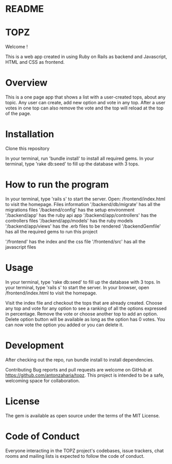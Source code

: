 # README


# TOPZ
Welcome !

This is a web app created in using Ruby on Rails as backend and Javascript, HTML and CSS as frontend.

# Overview
This is a one page app that shows a list with a user-created tops, about any topic.
Any user can create, add new option and vote in any top.
After a user votes in one top can also remove the vote and the top will reload at the top of the page.

# Installation
Clone this repository

In your terminal, run 'bundle install' to install all required gems.
In your terminal, type 'rake db:seed' to fill up the database with 3 tops.
# How to run the program
In your terminal, type 'rails s' to start the server.
Open: /frontend/index.html to visit the homepage.
Files information
'/backend/db/migrate' has all the migrations files
'/backend/config' has the setup environment
'/backend/app' has the ruby api app
'/backend/app/controllers' has the controllers files
'/backend/app/models' has the ruby models
'/backend/app/views' has the .erb files to be rendered
'/backendGemfile' has all the required gems to run this project

'/frontend' has the index and the css file
'/frontend/src' has all the javascript files

# Usage
In your terminal, type 'rake db:seed' to fill up the database with 3 tops. In your terminal, type 'rails s' to start the server. In your browser, open /frontend/index.html to visit the homepage.


Visit the index file and checkout the tops that are already created. Choose any top and vote for any option to see a ranking of all the options expressed in percentage.
Remove the vote or choose another top to add an option. Delete option button will be available as long as the option has 0 votes.
You can now vote the option you added or you can delete it.

# Development
After checking out the repo, run bundle install to install dependencies.

Contributing
Bug reports and pull requests are welcome on GitHub at https://github.com/antonzaharia/topz. This project is intended to be a safe, welcoming space for collaboration.

# License
The gem is available as open source under the terms of the MIT License.

# Code of Conduct
Everyone interacting in the TOPZ project's codebases, issue trackers, chat rooms and mailing lists is expected to follow the code of conduct.
